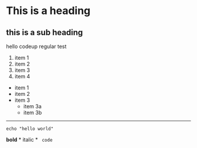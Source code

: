 # This is a heading
## this is a sub heading

hello codeup regular test

1. item 1
1. item 2
1. item 3
1. item 4


* item 1
* item 2
* item 3
	* item 3a
	* item 3b

---


```	
echo "hello world"
```

**bold**    * italic *  ` code`